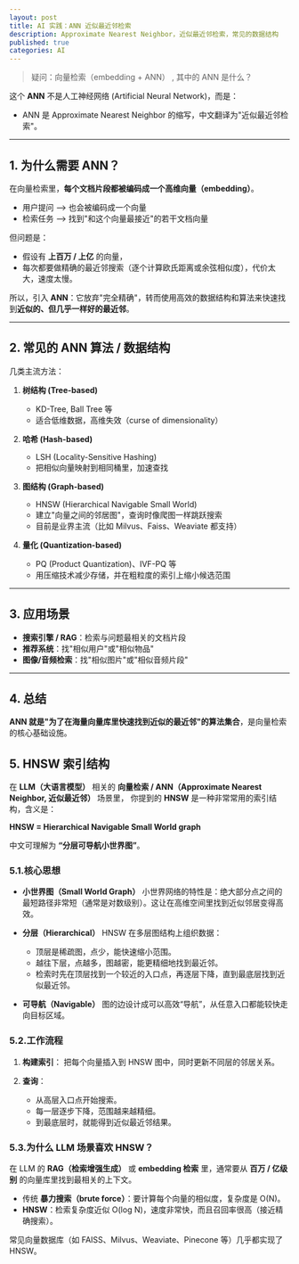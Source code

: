 ```yaml
---
layout: post
title: AI 实践：ANN 近似最近邻检索
description: Approximate Nearest Neighbor，近似最近邻检索，常见的数据结构
published: true
categories: AI 
---
```


> 疑问：向量检索（embedding + ANN） , 其中的 ANN 是什么？

这个 **ANN** 不是人工神经网络 (Artificial Neural Network)，而是：

* ANN 是 Approximate Nearest Neighbor 的缩写，中文翻译为"近似最近邻检索"。

---

## 1. 为什么需要 ANN？

在向量检索里，**每个文档片段都被编码成一个高维向量（embedding）**。

* 用户提问 --> 也会被编码成一个向量
* 检索任务 --> 找到"和这个向量最接近"的若干文档向量

但问题是：

* 假设有 **上百万 / 上亿** 的向量，
* 每次都要做精确的最近邻搜索（逐个计算欧氏距离或余弦相似度），代价太大，速度太慢。

所以，引入 **ANN**：它放弃"完全精确"，转而使用高效的数据结构和算法来快速找到**近似的、但几乎一样好的最近邻**。

---

## 2. 常见的 ANN 算法 / 数据结构

几类主流方法：

1. **树结构 (Tree-based)**

   * KD-Tree, Ball Tree 等
   * 适合低维数据，高维失效（curse of dimensionality）

2. **哈希 (Hash-based)**

   * LSH (Locality-Sensitive Hashing)
   * 把相似向量映射到相同桶里，加速查找

3. **图结构 (Graph-based)**

   * HNSW (Hierarchical Navigable Small World)
   * 建立"向量之间的邻居图"，查询时像爬图一样跳跃搜索
   * 目前是业界主流（比如 Milvus、Faiss、Weaviate 都支持）

4. **量化 (Quantization-based)**

   * PQ (Product Quantization)、IVF-PQ 等
   * 用压缩技术减少存储，并在粗粒度的索引上缩小候选范围

---

## 3. 应用场景

* **搜索引擎 / RAG**：检索与问题最相关的文档片段
* **推荐系统**：找"相似用户"或"相似物品"
* **图像/音频检索**：找"相似图片"或"相似音频片段"

---

## 4. 总结

**ANN 就是"为了在海量向量库里快速找到近似的最近邻"的算法集合**，是向量检索的核心基础设施。


## 5. HNSW 索引结构

在 **LLM（大语言模型）** 相关的 **向量检索 / ANN（Approximate Nearest Neighbor, 近似最近邻）** 场景里，
你提到的 **HNSW** 是一种非常常用的索引结构，含义是：

**HNSW = Hierarchical Navigable Small World graph**

中文可理解为 **“分层可导航小世界图”**。


### 5.1.核心思想

* **小世界图（Small World Graph）**
  小世界网络的特性是：绝大部分点之间的最短路径非常短（通常是对数级别）。这让在高维空间里找到近似邻居变得高效。

* **分层（Hierarchical）**
  HNSW 在多层图结构上组织数据：

  * 顶层是稀疏图，点少，能快速缩小范围。
  * 越往下层，点越多，图越密，能更精细地找到最近邻。
  * 检索时先在顶层找到一个较近的入口点，再逐层下降，直到最底层找到近似最近邻。

* **可导航（Navigable）**
  图的边设计成可以高效“导航”，从任意入口都能较快走向目标区域。


### 5.2.工作流程

1. **构建索引**：
   把每个向量插入到 HNSW 图中，同时更新不同层的邻居关系。
2. **查询**：

   * 从高层入口点开始搜索。
   * 每一层逐步下降，范围越来越精细。
   * 到最底层时，就能得到近似最近邻结果。

### 5.3.为什么 LLM 场景喜欢 HNSW？

在 LLM 的 **RAG（检索增强生成）** 或 **embedding 检索** 里，通常要从 **百万 / 亿级别** 的向量库里找到最相关的上下文。

* 传统 **暴力搜索（brute force）**：要计算每个向量的相似度，复杂度是 O(N)。
* **HNSW**：检索复杂度近似 O(log N)，速度非常快，而且召回率很高（接近精确搜索）。

常见向量数据库（如 FAISS、Milvus、Weaviate、Pinecone 等）几乎都实现了 HNSW。











[NingG]:    http://ningg.github.io  "NingG"










